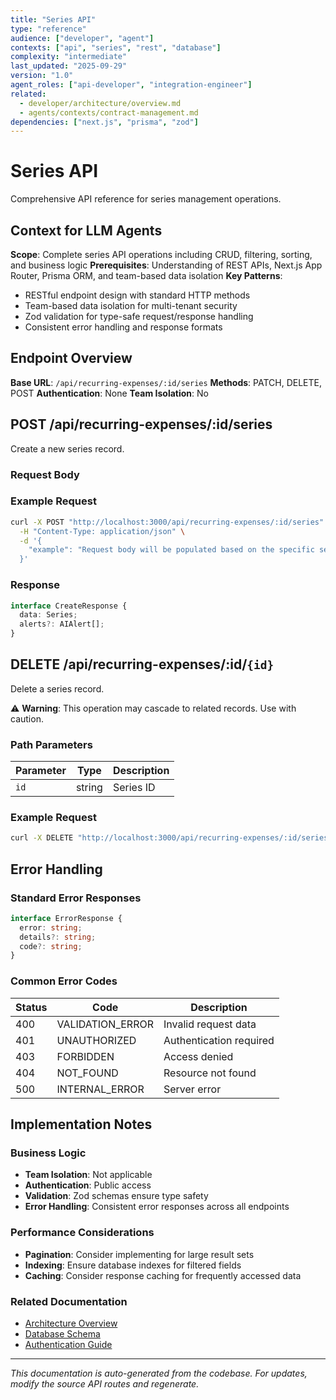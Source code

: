 ```yaml
---
title: "Series API"
type: "reference"
audience: ["developer", "agent"]
contexts: ["api", "series", "rest", "database"]
complexity: "intermediate"
last_updated: "2025-09-29"
version: "1.0"
agent_roles: ["api-developer", "integration-engineer"]
related:
  - developer/architecture/overview.md
  - agents/contexts/contract-management.md
dependencies: ["next.js", "prisma", "zod"]
---
```


# Series API

Comprehensive API reference for series management operations.

## Context for LLM Agents

**Scope**: Complete series API operations including CRUD, filtering, sorting, and business logic
**Prerequisites**: Understanding of REST APIs, Next.js App Router, Prisma ORM, and team-based data isolation
**Key Patterns**:
- RESTful endpoint design with standard HTTP methods
- Team-based data isolation for multi-tenant security
- Zod validation for type-safe request/response handling
- Consistent error handling and response formats


## Endpoint Overview

**Base URL**: `/api/recurring-expenses/:id/series`
**Methods**: PATCH, DELETE, POST
**Authentication**: None
**Team Isolation**: No




## POST /api/recurring-expenses/:id/series

Create a new series record.

### Request Body



### Example Request

```bash
curl -X POST "http://localhost:3000/api/recurring-expenses/:id/series" \
  -H "Content-Type: application/json" \
  -d '{
    "example": "Request body will be populated based on the specific series schema"
  }'
```

### Response

```typescript
interface CreateResponse {
  data: Series;
  alerts?: AIAlert[];
}
```





## DELETE /api/recurring-expenses/:id/`{id}`

Delete a series record.

⚠️ **Warning**: This operation may cascade to related records. Use with caution.

### Path Parameters

| Parameter | Type | Description |
|-----------|------|-------------|
| `id` | string | Series ID |

### Example Request

```bash
curl -X DELETE "http://localhost:3000/api/recurring-expenses/:id/series/clx123456789"
```


## Error Handling

### Standard Error Responses

```typescript
interface ErrorResponse {
  error: string;
  details?: string;
  code?: string;
}
```

### Common Error Codes

| Status | Code | Description |
|--------|------|-------------|
| 400 | VALIDATION_ERROR | Invalid request data |
| 401 | UNAUTHORIZED | Authentication required |
| 403 | FORBIDDEN | Access denied |
| 404 | NOT_FOUND | Resource not found |
| 500 | INTERNAL_ERROR | Server error |



## Implementation Notes

### Business Logic
- **Team Isolation**: Not applicable
- **Authentication**: Public access
- **Validation**: Zod schemas ensure type safety
- **Error Handling**: Consistent error responses across all endpoints

### Performance Considerations
- **Pagination**: Consider implementing for large result sets
- **Indexing**: Ensure database indexes for filtered fields
- **Caching**: Consider response caching for frequently accessed data

### Related Documentation
- [Architecture Overview](../../developer/architecture/overview.md)
- [Database Schema](../../developer/architecture/database.md)
- [Authentication Guide](../../developer/authentication.md)

---

*This documentation is auto-generated from the codebase. For updates, modify the source API routes and regenerate.*